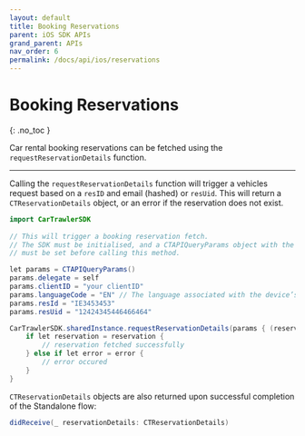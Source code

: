 ```yaml
---
layout: default
title: Booking Reservations
parent: iOS SDK APIs
grand_parent: APIs
nav_order: 6
permalink: /docs/api/ios/reservations
---
```


# Booking Reservations

{: .no_toc }

Car rental booking reservations can be fetched using the `requestReservationDetails` function. 

---

Calling the `requestReservationDetails` function will trigger a vehicles request based on a `resID` and email (hashed) or `resUid`. This will return a `CTReservationDetails` object, or an error if the reservation does not exist. 

```java
import CarTrawlerSDK
  
// This will trigger a booking reservation fetch.
// The SDK must be initialised, and a CTAPIQueryParams object with the necessary parameters 
// must be set before calling this method.

let params = CTAPIQueryParams()  
params.delegate = self
params.clientID = "your clientID"
params.languageCode = "EN" // The language associated with the device’s system region is used by default.
params.resId = "IE3453453"
params.resUid = "12424345446466464"

CarTrawlerSDK.sharedInstance.requestReservationDetails(params { (reservation, error) in
    if let reservation = reservation {
        // reservation fetched successfully
    } else if let error = error {
        // error occured
    }
}
```

`CTReservationDetails` objects are also returned upon successful completion of the Standalone flow: 
```java
didReceive(_ reservationDetails: CTReservationDetails)
```